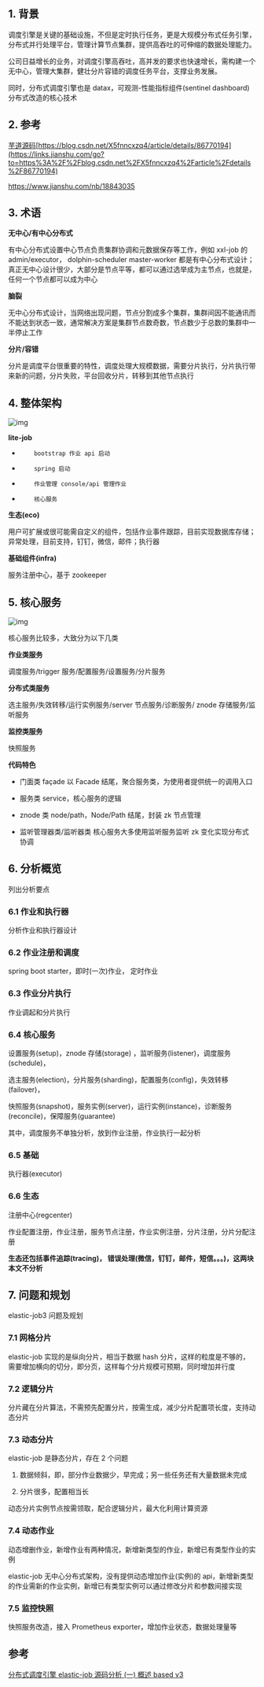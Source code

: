 ## 1. 背景

调度引擎是关键的基础设施，不但是定时执行任务，更是大规模分布式任务引擎，分布式并行处理平台，管理计算节点集群，提供高吞吐的可伸缩的数据处理能力。

公司日益增长的业务，对调度引擎高吞吐，高并发的要求也快速增长，需构建一个无中心，管理大集群，健壮分片容错的调度任务平台，支撑业务发展。

同时，分布式调度引擎也是 datax，可观测-性能指标组件(sentinel dashboard)分布式改造的核心技术

## 2. 参考

[芋道源码](https://links.jianshu.com/go?to=https%3A%2F%2Fblog.csdn.net%2FX5fnncxzq4)[https://blog.csdn.net/X5fnncxzq4/article/details/86770194](https://links.jianshu.com/go?to=https%3A%2F%2Fblog.csdn.net%2FX5fnncxzq4%2Farticle%2Fdetails%2F86770194)

https://www.jianshu.com/nb/18843035

## 3. 术语

**无中心/有中心分布式**

有中心分布式设置中心节点负责集群协调和元数据保存等工作，例如 xxl-job 的 admin/executor， dolphin-scheduler master-worker 都是有中心分布式设计；真正无中心设计很少，大部分是节点平等，都可以通过选举成为主节点，也就是，任何一个节点都可以成为中心

**脑裂**

无中心分布式设计，当网络出现问题，节点分割成多个集群，集群间因不能通讯而不能达到状态一致，通常解决方案是集群节点数奇数，节点数少于总数的集群中一半停止工作

**分片/容错** 

分片是调度平台很重要的特性，调度处理大规模数据，需要分片执行，分片执行带来新的问题，分片失败，平台回收分片，转移到其他节点执行

## 4. 整体架构

<img src="http://blog-1259650185.cosbj.myqcloud.com/img/202204/24/1650815573.png" alt="img"  />

**lite-job**

-         bootstrap 作业 api 启动

-         spring 启动

-         作业管理 console/api 管理作业

-         核心服务

**生态(eco)**  

用户可扩展或很可能需自定义的组件，包括作业事件跟踪，目前实现数据库存储；异常处理，目前支持，钉钉，微信，邮件；执行器

**基础组件(infra)**  

服务注册中心，基于 zookeeper

## 5. 核心服务

![img](http://blog-1259650185.cosbj.myqcloud.com/img/202204/24/1650815727.png)

核心服务比较多，大致分为以下几类

**作业类服务**

调度服务/trigger 服务/配置服务/设置服务/分片服务

**分布式类服务**

选主服务/失效转移/运行实例服务/server 节点服务/诊断服务/ znode 存储服务/监听服务

**监控类服务**

快照服务

**代码特色**

- 门面类 façade  以 Facade 结尾，聚合服务类，为使用者提供统一的调用入口

- 服务类 service，核心服务的逻辑
- znode 类 node/path，Node/Path 结尾，封装 zk 节点管理
- 监听管理器类/监听器类 核心服务大多使用监听服务监听 zk 变化实现分布式协调

## 6. 分析概览

列出分析要点

### 6.1 作业和执行器

分析作业和执行器设计

### 6.2 作业注册和调度

spring boot starter，即时(一次)作业， 定时作业

### 6.3 作业分片执行

作业调起和分片执行

### 6.4 核心服务

设置服务(setup)，znode 存储(storage) ，监听服务(listener)，调度服务(schedule)，

选主服务(election)，分片服务(sharding)，配置服务(config)，失效转移(failover)，

快照服务(snapshot)，服务实例(server)，运行实例(instance)，诊断服务(reconcile)，保障服务(guarantee)

其中，调度服务不单独分析，放到作业注册，作业执行一起分析

### 6.5 基础

执行器(executor)

### 6.6 生态

注册中心(regcenter)

作业配置注册，作业注册，服务节点注册，作业实例注册，分片注册，分片分配注册

**生态还包括事件追踪(tracing)， 错误处理(微信，钉钉，邮件，短信。。。)，这两块本文不分析**

## 7. 问题和规划

elastic-job3 问题及规划

### 7.1 网格分片

elastic-job 实现的是纵向分片，相当于数据 hash 分片，这样的粒度是不够的，需要增加横向的切分，即分页，这样每个分片规模可预期，同时增加并行度

### 7.2 逻辑分片

分片藏在分片算法，不需预先配置分片，按需生成，减少分片配置项长度，支持动态分片

### 7.3 动态分片

elastic-job 是静态分片，存在 2 个问题

1. 数据倾斜，即，部分作业数据少，早完成；另一些任务还有大量数据未完成

2. 分片很多，配置相当长

动态分片实例节点按需领取，配合逻辑分片，最大化利用计算资源

### 7.4 动态作业

动态增删作业，新增作业有两种情况，新增新类型的作业，新增已有类型作业的实例

elastic-job 无中心分布式架构，没有提供动态增加作业(实例)的 api，新增新类型的作业需新的作业实例，新增已有类型实例可以通过修改分片和参数间接实现

### 7.5 监控快照

快照服务改造，接入 Prometheus exporter，增加作业状态，数据处理量等



## 参考

[分布式调度引擎 elastic-job 源码分析 (一) 概述 based v3](https://www.jianshu.com/p/1ce03e295c65)
